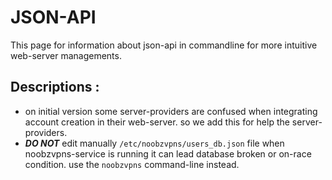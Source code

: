# JSON-API
This page for information about json-api in commandline for more intuitive web-server managements.


## Descriptions :
* on initial version some server-providers are confused when integrating account creation in their web-server. so we add this for help the server-providers.
* ***DO NOT*** edit manually `/etc/noobzvpns/users_db.json` file when noobzvpns-service is running it can lead database broken or on-race condition. use the `noobzvpns` command-line instead.


